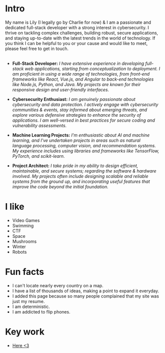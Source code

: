 
# Intro

My name is Lily (I legally go by Charlie for now) & I am a passionate and dedicated full-stack developer with a strong interest in cybersecurity. I thrive on tackling complex challenges, building robust, secure applications, and staying up-to-date with the latest trends in the world of technology. If you think I can be helpful to you or your cause and would like to meet, please feel free to get in touch.<br><br>

 - <b>Full-Stack Developer:</b><i> I have extensive experience in developing full-stack web applications, starting from conceptualization to deployment. I am proficient in using a wide range of technologies, from front-end frameworks like React, Vue.js, and Angular to back-end technologies like Node.js, Python, and Java. My projects are known for their responsive design and user-friendly interfaces.</i><br>

 - <b>Cybersecurity Enthusiast:</b><i> I am genuinely passionate about cybersecurity and data protection. I actively engage with cybersecurity communities & events, stay informed about emerging threats, and explore various defensive strategies to enhance the security of applications. I am well-versed in best practices for secure coding and vulnerability assessments.</i><br>

 - <b>Machine Learning Projects:</b><i> I'm enthusiastic about AI and machine learning, and I've undertaken projects in areas such as natural language processing, computer vision, and recommendation systems. My experience includes using libraries and frameworks like TensorFlow, PyTorch, and scikit-learn.</i><br>

 - <b>Project Architect:</b><i> I take pride in my ability to design efficient, maintainable, and secure systems; regarding the software & hardware involved. My projects often include designing scalable and reliable systems from the ground up, and incorporating useful features that improve the code beyond the initial foundation.</i><br>

# I like

- Video Games
- Swimming
- CTF
- Space
- Mushrooms
- Winter
- Robots

# Fun facts

- I can't locate nearly every country on a map.
- I have a list of thousands of ideas, making a point to expand it everyday.
- I added this page because so many people complained that my site was just my resume.
- I am deterministic.
- I am addicted to flip phones.

# Key work

- [Here <3](https://github.com/Original-Lily)